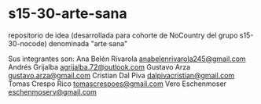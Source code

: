 # s15-30-arte-sana
repositorio de idea (desarrollada para cohorte de NoCountry del grupo s15-30-nocode) denominada "arte·sana"

Sus integrantes son:
Ana Belén Rivarola   anabelenrivarola245@gmail.com
Andrés Grijalba		   agrijalba.72@outlook.com
Gustavo	Arza		     gustavo.arza@gmail.com
Cristian Dal Piva	   dalpivacristian@gmail.com
Tomas Crespo Rico    tomascrespoes@gmail.com
Vero Eschenmoser	   eschenmoserv@gmail.com
